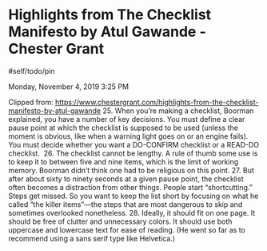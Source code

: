# Highlights from The Checklist Manifesto by Atul Gawande - Chester Grant

#self/todo/pin

Monday, November 4, 2019
3:25 PM

Clipped from: https://www.chestergrant.com/highlights-from-the-checklist-manifesto-by-atul-gawande
25. When you’re making a checklist, Boorman explained, you have a number of key decisions. You must define a clear pause point at which the checklist is supposed to be used (unless the moment is obvious, like when a warning light goes on or an engine fails). You must decide whether you want a DO-CONFIRM checklist or a READ-DO checklist. 
26. The checklist cannot be lengthy. A rule of thumb some use is to keep it to between five and nine items, which is the limit of working memory. Boorman didn’t think one had to be religious on this point.
27. But after about sixty to ninety seconds at a given pause point, the checklist often becomes a distraction from other things. People start “shortcutting.” Steps get missed. So you want to keep the list short by focusing on what he called “the killer items”—the steps that are most dangerous to skip and sometimes overlooked nonetheless.
28. Ideally, it should fit on one page. It should be free of clutter and unnecessary colors. It should use both uppercase and lowercase text for ease of reading. (He went so far as to recommend using a sans serif type like Helvetica.)